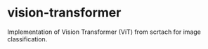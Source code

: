 # vision-transformer
Implementation of Vision Transformer (ViT) from scrtach for image classification.

